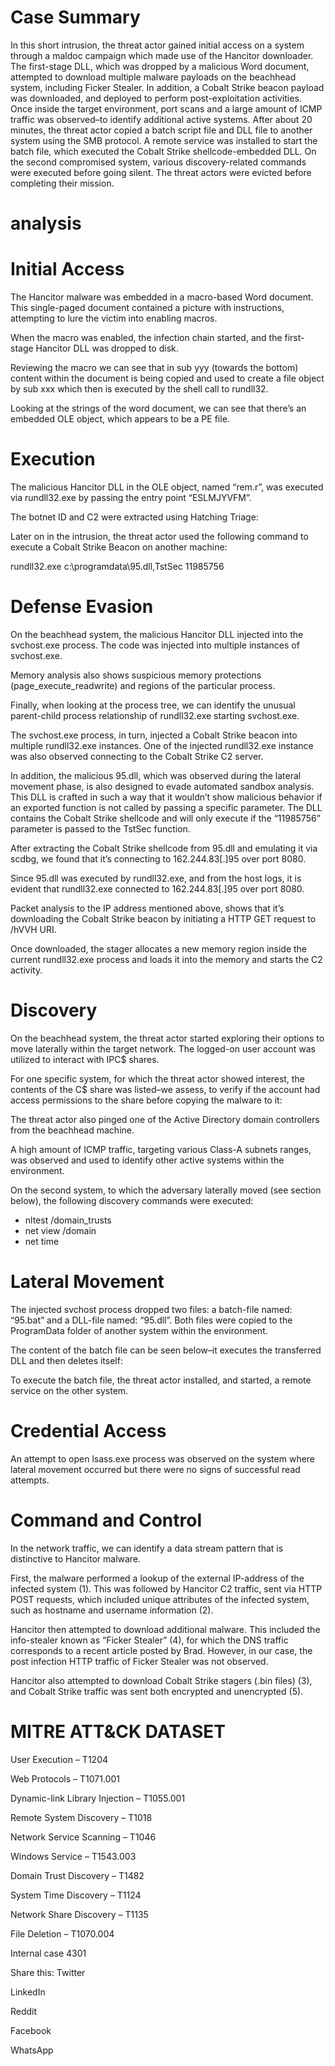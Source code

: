 # Case Summary

In this short intrusion, the threat actor gained initial access on a system through a maldoc campaign which made use of the Hancitor downloader. The first-stage DLL, which was dropped by a malicious Word document, attempted to download multiple malware payloads on the beachhead system, including Ficker Stealer. In addition, a Cobalt Strike beacon payload was downloaded, and deployed to perform post-exploitation activities. Once inside the target environment, port scans and a large amount of ICMP traffic was observed–to identify additional active systems. After about 20 minutes, the threat actor copied a batch script file and DLL file to another system using the SMB protocol. A remote service was installed to start the batch file, which executed the Cobalt Strike shellcode-embedded DLL. On the second compromised system, various discovery-related commands were executed before going silent. The threat actors were evicted before completing their mission.

# analysis

# Initial Access

The Hancitor malware was embedded in a macro-based Word document. This single-paged document contained a picture with instructions, attempting to lure the victim into enabling macros.



When the macro was enabled, the infection chain started, and the first-stage Hancitor DLL was dropped to disk.

Reviewing the macro we can see that in sub yyy (towards the bottom) content within the document is being copied and used to create a file object by sub xxx which then is executed by the shell call to rundll32.

Looking at the strings of the word document, we can see that there’s an embedded OLE object, which appears to be a PE file.

# Execution

The malicious Hancitor DLL in the OLE object, named “rem.r”, was executed via rundll32.exe by passing the entry point “ESLMJYVFM”.

The botnet ID and C2 were extracted using Hatching Triage:

Later on in the intrusion, the threat actor used the following command to execute a Cobalt Strike Beacon on another machine:

rundll32.exe c:\programdata\95.dll,TstSec 11985756

# Defense Evasion

On the beachhead system, the malicious Hancitor DLL injected into the svchost.exe process. The code was injected into multiple instances of svchost.exe.



Memory analysis also shows suspicious memory protections (page_execute_readwrite) and regions of the particular process.





Finally, when looking at the process tree, we can identify the unusual parent-child process relationship of rundll32.exe starting svchost.exe.

The svchost.exe process, in turn, injected a Cobalt Strike beacon into multiple rundll32.exe instances. One of the injected rundll32.exe instance was also observed connecting to the Cobalt Strike C2 server.

In addition, the malicious 95.dll, which was observed during the lateral movement phase, is also designed to evade automated sandbox analysis. This DLL is crafted in such a way that it wouldn’t show malicious behavior if an exported function is not called by passing a specific parameter. The DLL contains the Cobalt Strike shellcode and will only execute if the “11985756” parameter is passed to the TstSec function.



After extracting the Cobalt Strike shellcode from 95.dll and emulating it via scdbg, we found that it’s connecting to 162.244.83[.]95 over port 8080.

Since 95.dll was executed by rundll32.exe, and from the host logs, it is evident that rundll32.exe connected to 162.244.83[.]95 over port 8080.

Packet analysis to the IP address mentioned above, shows that it’s downloading the Cobalt Strike beacon by initiating a HTTP GET request to /hVVH URI.

Once downloaded, the stager allocates a new memory region inside the current rundll32.exe process and loads it into the memory and starts the C2 activity.

# Discovery

On the beachhead system, the threat actor started exploring their options to move laterally within the target network. The logged-on user account was utilized to interact with IPC$ shares.

For one specific system, for which the threat actor showed interest, the contents of the C$ share was listed–we assess, to verify if the account had access permissions to the share before copying the malware to it:

The threat actor also pinged one of the Active Directory domain controllers from the beachhead machine.

A high amount of ICMP traffic, targeting various Class-A subnets ranges, was observed and used to identify other active systems within the environment.



On the second system, to which the adversary laterally moved (see section below), the following discovery commands were executed:
- nltest /domain_trusts
- net view /domain
- net time

# Lateral Movement

The injected svchost process dropped two files: a batch-file named: “95.bat” and a DLL-file named: “95.dll”. Both files were copied to the ProgramData folder of another system within the environment.

The content of the batch file can be seen below–it executes the transferred DLL and then deletes itself:







To execute the batch file, the threat actor installed, and started, a remote service on the other system.

# Credential Access

An attempt to open lsass.exe process was observed on the system where lateral movement occurred but there were no signs of successful read attempts.

# Command and Control

In the network traffic, we can identify a data stream pattern that is distinctive to Hancitor malware.

First, the malware performed a lookup of the external IP-address of the infected system (1). This was followed by Hancitor C2 traffic, sent via HTTP POST requests, which included unique attributes of the infected system, such as hostname and username information (2).

Hancitor then attempted to download additional malware. This included the info-stealer known as “Ficker Stealer” (4), for which the DNS traffic corresponds to a recent article posted by Brad. However, in our case, the post infection HTTP traffic of Ficker Stealer was not observed.

Hancitor also attempted to download Cobalt Strike stagers (.bin files) (3), and Cobalt Strike traffic was sent both encrypted and unencrypted (5).

# MITRE ATT&CK DATASET
User Execution – T1204

Web Protocols – T1071.001

Dynamic-link Library Injection – T1055.001

Remote System Discovery – T1018

Network Service Scanning – T1046

Windows Service – T1543.003

Domain Trust Discovery – T1482

System Time Discovery – T1124

Network Share Discovery – T1135

File Deletion – T1070.004

Internal case 4301

Share this: Twitter

LinkedIn

Reddit

Facebook

WhatsApp

